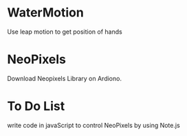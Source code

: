 WaterMotion
===========

Use leap motion to get position of hands

NeoPixels
===========

Download Neopixels Library on Ardiono.

To Do List
=============
write code in javaScript to control NeoPixels by using Note.js
